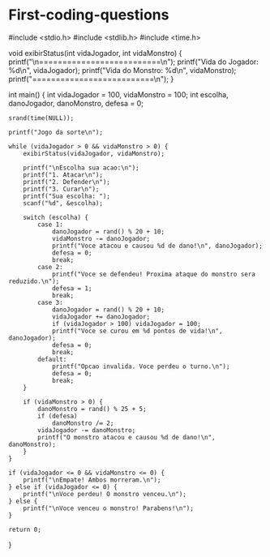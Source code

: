 # First-coding-questions

#include <stdio.h>
#include <stdlib.h>
#include <time.h>

void exibirStatus(int vidaJogador, int vidaMonstro) {
    printf("\n==========================\n");
    printf("Vida do Jogador: %d\n", vidaJogador);
    printf("Vida do Monstro: %d\n", vidaMonstro);
    printf("==========================\n");
}

int main() {
    int vidaJogador = 100, vidaMonstro = 100;
    int escolha, danoJogador, danoMonstro, defesa = 0;

    srand(time(NULL));

    printf("Jogo da sorte\n");

    while (vidaJogador > 0 && vidaMonstro > 0) {
        exibirStatus(vidaJogador, vidaMonstro);

        printf("\nEscolha sua acao:\n");
        printf("1. Atacar\n");
        printf("2. Defender\n");
        printf("3. Curar\n");
        printf("Sua escolha: ");
        scanf("%d", &escolha);

        switch (escolha) {
            case 1:
                danoJogador = rand() % 20 + 10;
                vidaMonstro -= danoJogador;
                printf("Voce atacou e causou %d de dano!\n", danoJogador);
                defesa = 0;
                break;
            case 2:
                printf("Voce se defendeu! Proxima ataque do monstro sera reduzido.\n");
                defesa = 1;
                break;
            case 3:
                danoJogador = rand() % 20 + 10;
                vidaJogador += danoJogador;
                if (vidaJogador > 100) vidaJogador = 100;
                printf("Voce se curou em %d pontos de vida!\n", danoJogador);
                defesa = 0;
                break;
            default:
                printf("Opcao invalida. Voce perdeu o turno.\n");
                defesa = 0;
                break;
        }

        if (vidaMonstro > 0) {
            danoMonstro = rand() % 25 + 5;
            if (defesa)
                danoMonstro /= 2;
            vidaJogador -= danoMonstro;
            printf("O monstro atacou e causou %d de dano!\n", danoMonstro);
        }
    }

    if (vidaJogador <= 0 && vidaMonstro <= 0) {
        printf("\nEmpate! Ambos morreram.\n");
    } else if (vidaJogador <= 0) {
        printf("\nVoce perdeu! O monstro venceu.\n");
    } else {
        printf("\nVoce venceu o monstro! Parabens!\n");
    }

    return 0;
}